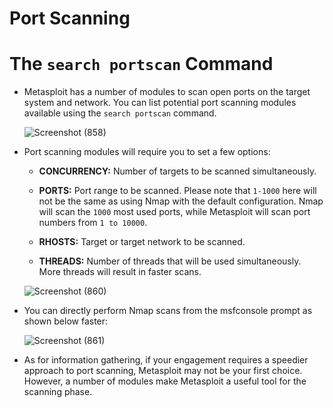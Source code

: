 # Port Scanning

# The `search portscan` Command

- Metasploit has a number of modules to scan open ports on the target system and network. You can list potential port scanning modules available using the `search portscan` command. 
  
  ![Screenshot (858)](https://user-images.githubusercontent.com/63872951/185216251-936df0bf-e0f1-4d3a-b113-f20ad4574bbe.png)

- Port scanning modules will require you to set a few options:
  
  
    - **CONCURRENCY:** Number of targets to be scanned simultaneously.
    
    - **PORTS:** Port range to be scanned. Please note that `1-1000` here will not be the same as using Nmap with the default configuration. Nmap will scan the `1000` most used                    ports, while Metasploit will scan port numbers from `1 to 10000`.
    
    - **RHOSTS:** Target or target network to be scanned.
    
    - **THREADS:** Number of threads that will be used simultaneously. More threads will result in faster scans.

  ![Screenshot (860)](https://user-images.githubusercontent.com/63872951/185216828-25b60fd0-1243-4934-b86f-dc840aedbbad.png)

- You can directly perform Nmap scans from the msfconsole prompt as shown below faster:

  ![Screenshot (861)](https://user-images.githubusercontent.com/63872951/185217089-6825c7ed-5029-4f1d-aea8-bd2576084af7.png)

- As for information gathering, if your engagement requires a speedier approach to port scanning, Metasploit may not be your first choice. However, a number of modules make Metasploit a useful tool for the scanning phase.
